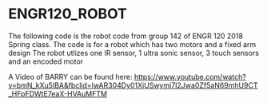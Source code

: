 # ENGR120_ROBOT

The following code is the robot code from group 142 of ENGR 120 2018 Spring class. 
The code is for a robot which has two motors and a fixed arm design 
The robot utlizes one IR sensor, 1 ultra sonic sensor, 3 touch sensors and an encoded motor 

A Video of BARRY can be found here: https://www.youtube.com/watch?v=bmN_kXu5IBA&fbclid=IwAR304Dy01XjUSwymi7I2Jwa0Zf5aN69mhU9CT_HFpFDWtE7eaX-HVAuMFTM
